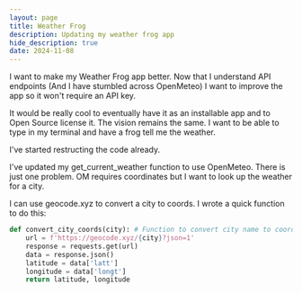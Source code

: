 ```yaml
---
layout: page
title: Weather Frog
description: Updating my weather frog app
hide_description: true
date: 2024-11-08
---
```

I want to make my Weather Frog app better. Now that I understand API endpoints (And I have stumbled across OpenMeteo) I want to improve the app so it won't require an API key. 

It would be really cool to eventually have it as an installable app and to Open Source license it. The vision remains the same. I want to be able to type in my terminal and have a frog tell me the weather. 

I've started restructing the code already.

I've updated my get_current_weather function to use OpenMeteo. There is just one problem. OM requires coordinates but I want to look up the weather for a city. 

I can use geocode.xyz to convert a city to coords. I wrote a quick function to do this:


```python
def convert_city_coords(city): # Function to convert city name to coordinates
    url = f'https://geocode.xyz/{city}?json=1'
    response = requests.get(url)
    data = response.json()
    latitude = data['latt']
    longitude = data['longt']
    return latitude, longitude
```

